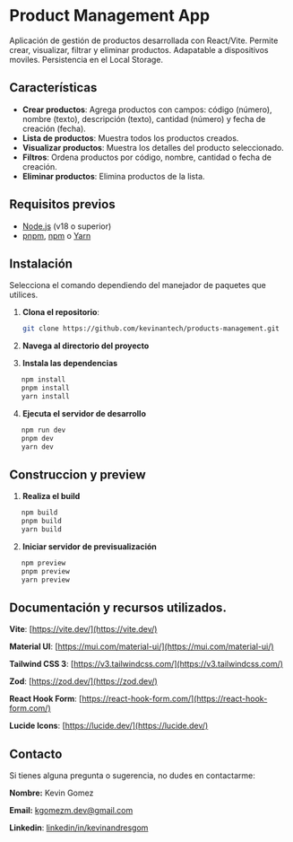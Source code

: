 # Product Management App

Aplicación de gestión de productos desarrollada con React/Vite. Permite crear, visualizar, filtrar y eliminar productos. Adapatable a dispositivos moviles. Persistencia en el Local Storage.

## Características

- **Crear productos**: Agrega productos con campos: código (número), nombre (texto), descripción (texto), cantidad (número) y fecha de creación (fecha).
- **Lista de productos**: Muestra todos los productos creados.
- **Visualizar productos**: Muestra los detalles del producto seleccionado.
- **Filtros**: Ordena productos por código, nombre, cantidad o fecha de creación.
- **Eliminar productos**: Elimina productos de la lista.

## Requisitos previos

- [Node.js](https://nodejs.org/) (v18 o superior)
- [pnpm](https://pnpm.io/), [npm](https://www.npmjs.com/) o [Yarn](https://yarnpkg.com/)

## Instalación

Selecciona el comando dependiendo del manejador de paquetes que utilices.

1. **Clona el repositorio**:

   ```bash
   git clone https://github.com/kevinantech/products-management.git
   ```

2. **Navega al directorio del proyecto**

3. **Instala las dependencias**

```bash
   npm install
   pnpm install
   yarn install
```

4. **Ejecuta el servidor de desarrollo**

```bash
   npm run dev
   pnpm dev
   yarn dev
```

## Construccion y preview

1. **Realiza el build**

```bash
   npm build
   pnpm build
   yarn build
```

2. **Iniciar servidor de previsualización**

```bash
   npm preview
   pnpm preview
   yarn preview
```

## Documentación y recursos utilizados.

**Vite**: [https://vite.dev/](https://vite.dev/)

**Material UI**: [https://mui.com/material-ui/](https://mui.com/material-ui/)

**Tailwind CSS 3**: [https://v3.tailwindcss.com/](https://v3.tailwindcss.com/)

**Zod**: [https://zod.dev/](https://zod.dev/)

**React Hook Form**: [https://react-hook-form.com/](https://react-hook-form.com/)

**Lucide Icons**: [https://lucide.dev/](https://lucide.dev/)

## Contacto

Si tienes alguna pregunta o sugerencia, no dudes en contactarme:

**Nombre:** Kevin Gomez

**Email:** kgomezm.dev@gmail.com

**Linkedin**: [linkedin/in/kevinandresgom](https://linkedin.com/in/kevinandresgom)
